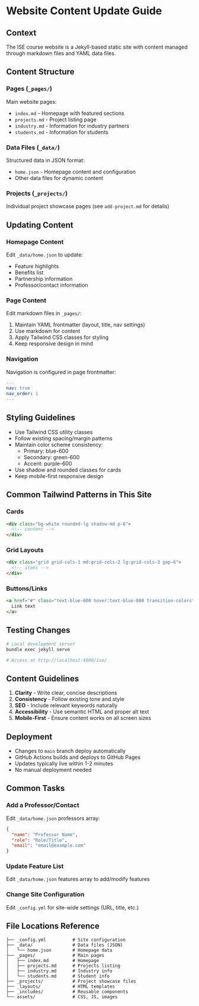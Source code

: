 # Website Content Update Guide

## Context

The ISE course website is a Jekyll-based static site with content managed through markdown files and YAML data files.

## Content Structure

### Pages (`_pages/`)
Main website pages:
- `index.md` - Homepage with featured sections
- `projects.md` - Project listing page
- `industry.md` - Information for industry partners
- `students.md` - Information for students

### Data Files (`_data/`)
Structured data in JSON format:
- `home.json` - Homepage content and configuration
- Other data files for dynamic content

### Projects (`_projects/`)
Individual project showcase pages (see `add-project.md` for details)

## Updating Content

### Homepage Content
Edit `_data/home.json` to update:
- Feature highlights
- Benefits list
- Partnership information
- Professor/contact information

### Page Content
Edit markdown files in `_pages/`:
1. Maintain YAML frontmatter (layout, title, nav settings)
2. Use markdown for content
3. Apply Tailwind CSS classes for styling
4. Keep responsive design in mind

### Navigation
Navigation is configured in page frontmatter:
```yaml
---
nav: true
nav_order: 1
---
```

## Styling Guidelines

- Use Tailwind CSS utility classes
- Follow existing spacing/margin patterns
- Maintain color scheme consistency:
  - Primary: blue-600
  - Secondary: green-600
  - Accent: purple-600
- Use shadow and rounded classes for cards
- Keep mobile-first responsive design

## Common Tailwind Patterns in This Site

### Cards
```html
<div class="bg-white rounded-lg shadow-md p-6">
  <!-- content -->
</div>
```

### Grid Layouts
```html
<div class="grid grid-cols-1 md:grid-cols-2 lg:grid-cols-3 gap-6">
  <!-- items -->
</div>
```

### Buttons/Links
```html
<a href="#" class="text-blue-600 hover:text-blue-800 transition-colors">
  Link text
</a>
```

## Testing Changes

```bash
# Local development server
bundle exec jekyll serve

# Access at http://localhost:4000/ise/
```

## Content Guidelines

1. **Clarity** - Write clear, concise descriptions
2. **Consistency** - Follow existing tone and style
3. **SEO** - Include relevant keywords naturally
4. **Accessibility** - Use semantic HTML and proper alt text
5. **Mobile-First** - Ensure content works on all screen sizes

## Deployment

- Changes to `main` branch deploy automatically
- GitHub Actions builds and deploys to GitHub Pages
- Updates typically live within 1-2 minutes
- No manual deployment needed

## Common Tasks

### Add a Professor/Contact
Edit `_data/home.json` professors array:
```json
{
  "name": "Professor Name",
  "role": "Role/Title",
  "email": "email@example.com"
}
```

### Update Feature List
Edit `_data/home.json` features array to add/modify features

### Change Site Configuration
Edit `_config.yml` for site-wide settings (URL, title, etc.)

## File Locations Reference

```
├── _config.yml          # Site configuration
├── _data/               # Data files (JSON)
│   └── home.json        # Homepage data
├── _pages/              # Main pages
│   ├── index.md         # Homepage
│   ├── projects.md      # Projects listing
│   ├── industry.md      # Industry info
│   └── students.md      # Student info
├── _projects/           # Project showcase files
├── _layouts/            # HTML templates
├── _includes/           # Reusable components
└── assets/              # CSS, JS, images
```
